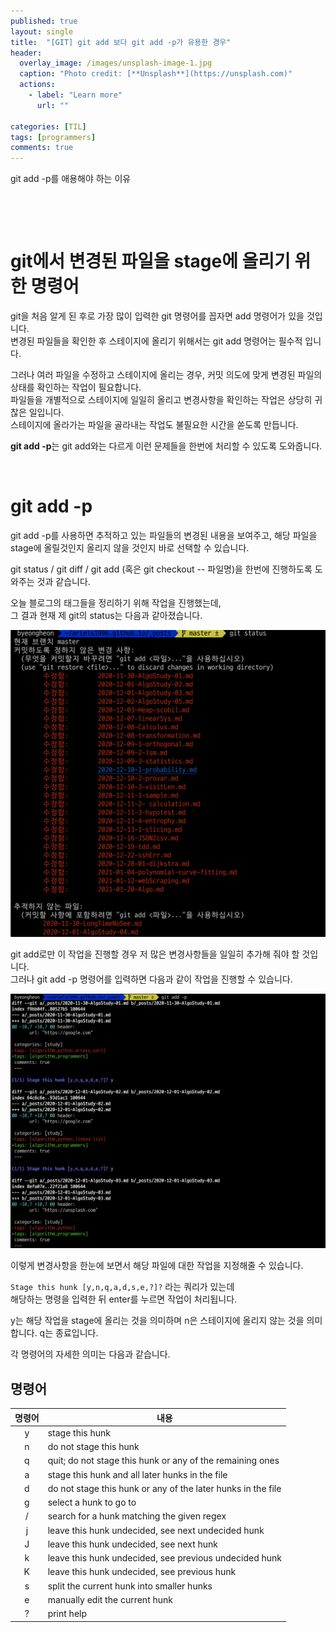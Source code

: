 ```yaml
---
published: true
layout: single
title:  "[GIT] git add 보다 git add -p가 유용한 경우"
header:
  overlay_image: /images/unsplash-image-1.jpg
  caption: "Photo credit: [**Unsplash**](https://unsplash.com)"
  actions:
    - label: "Learn more"
      url: ""
      
categories: [TIL]
tags: [programmers]
comments: true
---
```


git add -p를 애용해야 하는 이유

&nbsp;

&nbsp;

# git에서 변경된 파일을 stage에 올리기 위한 명령어

git을 처음 알게 된 후로 가장 많이 입력한 git 명령어를 꼽자면 add 명령어가 있을 것입니다.  
변경된 파일들을 확인한 후 스테이지에 올리기 위해서는 git add 명령어는 필수적 입니다.  

그러나 여러 파일을 수정하고 스테이지에 올리는 경우, 커밋 의도에 맞게 변경된 파일의 상태를 확인하는 작업이 필요합니다.  
파일들을 개별적으로 스테이지에 일일히 올리고 변경사항을 확인하는 작업은 상당히 귀찮은 일입니다.  
스테이지에 올라가는 파일을 골라내는 작업도 불필요한 시간을 쏟도록 만듭니다.  

**git add -p**는 git add와는 다르게 이런 문제들을 한번에 처리할 수 있도록 도와줍니다.  

&nbsp;


# git add -p

git add -p를 사용하면 추적하고 있는 파일들의 변경된 내용을 보여주고, 해당 파일을 stage에 올릴것인지 올리지 않을 것인지 바로 선택할 수 있습니다.  

git status / git diff / git add (혹은 git checkout -- 파일명)을 한번에 진행하도록 도와주는 것과 같습니다.  

오늘 블로그의 태그들을 정리하기 위해 작업을 진행했는데,  
그 결과 현재 제 git의 status는 다음과 같아졌습니다.

![](/images/2021-01/git_add_p/1.png)

git add로만 이 작업을 진행할 경우 저 많은 변경사항들을 일일히 추가해 줘야 할 것입니다.  
그러나 git add -p 명령어를 입력하면 다음과 같이 작업을 진행할 수 있습니다. 

![](/images/2021-01/git_add_p/2.png) 

이렇게 변경사항을 한눈에 보면서 해당 파일에 대한 작업을 지정해줄 수 있습니다. 

 `Stage this hunk [y,n,q,a,d,s,e,?]?` 라는 쿼리가 있는데  
 해당하는 명령을 입력한 뒤 enter를 누르면 작업이 처리됩니다.  
 
 y는 해당 작업을 stage에 올리는 것을 의미하며 n은 스테이지에 올리지 않는 것을 의미합니다. q는 종료입니다.  

 각 명령어의 자세한 의미는 다음과 같습니다.  

 ## 명령어 

| 명령어 | 내용 |
|:---:|---|
|y | stage this hunk |
|n | do not stage this hunk|
|q | quit; do not stage this hunk or any of the remaining ones|
|a | stage this hunk and all later hunks in the file|
|d | do not stage this hunk or any of the later hunks in the file|
|g | select a hunk to go to|
|/ | search for a hunk matching the given regex|
|j | leave this hunk undecided, see next undecided hunk|
|J | leave this hunk undecided, see next hunk|
|k | leave this hunk undecided, see previous undecided hunk|
|K | leave this hunk undecided, see previous hunk|
|s | split the current hunk into smaller hunks|
|e | manually edit the current hunk|
|? | print help|